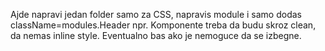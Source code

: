 Ajde napravi jedan folder samo za CSS, napravis module i samo dodas className=modules.Header npr.
Komponente treba da budu skroz clean, da nemas inline style. Eventualno bas ako je nemoguce da se izbegne.
